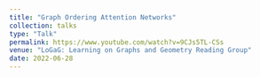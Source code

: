 ```yaml
---
title: "Graph Ordering Attention Networks"
collection: talks
type: "Talk"
permalink: https://www.youtube.com/watch?v=9CJs5TL-CSs
venue: "LoGaG: Learning on Graphs and Geometry Reading Group"
date: 2022-06-28
---
```

